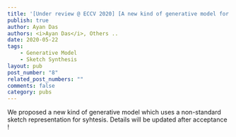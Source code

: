```yaml
---
title: '[Under review @ ECCV 2020] [A new kind of generative model for sketches]'
publish: true
author: Ayan Das
authors: <i>Ayan Das</i>, Others ..
date: 2020-05-22
tags:
    - Generative Model
    - Sketch Synthesis
layout: pub
post_number: "8"
related_post_numbers: ""
comments: false
category: pubs
---
```


We proposed a new kind of generative model which uses a non-standard sketch representation for syhtesis. Details will be updated after acceptance !